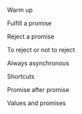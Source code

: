 Warm up

Fulfill a promise

Reject a promise

To reject or not to reject

Always asynchronous

Shortcuts

Promise after promise

Values and promises
